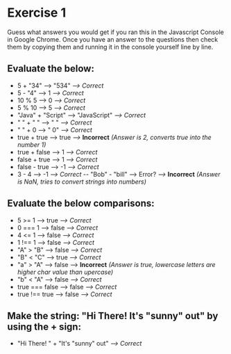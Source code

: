 
# Exercise 1
Guess what answers you would get if you ran this in the Javascript Console in Google Chrome. Once you have an answer to the questions then check them by copying them and running it in the console yourself line by line.

## Evaluate the below:
- 5 + "34" --> "534" *--> Correct*
- 5 - "4"  --> 1 *--> Correct*
- 10 % 5   --> 0 *--> Correct*
- 5 % 10   --> 5 *--> Correct* 
- "Java" + "Script" --> "JavaScript" *--> Correct* 
- " " + " "  --> "  " *--> Correct* 
- " " + 0    --> " 0" *--> Correct*
- true + true --> true  *-->* **Incorrect** *(Answer is 2, converts true into the number 1)*
- true + false --> 1 *--> Correct* 
- false + true --> 1 *--> Correct* 
- false - true --> -1 *--> Correct* 
- 3 - 4  --> -1 *--> Correct*
-- "Bob" - "bill"  --> Error? *-->* **Incorrect** *(Answer is NaN, tries to convert strings into numbers)*


## Evaluate the below comparisons:
- 5 >= 1  --> true *--> Correct* 
- 0 === 1 --> false *--> Correct* 
- 4 <= 1  --> false *--> Correct* 
- 1 !== 1  --> false *--> Correct* 
- "A" > "B" --> false *--> Correct* 
- "B" < "C" --> true *--> Correct* 
- "a" > "A" --> false  --> **Incorrect** *(Answer is true, lowercase letters are higher char value than upercase)*
- "b" < "A" --> false *--> Correct*
- true === false --> false *--> Correct* 
- true !== true --> false *--> Correct* 


## Make the string: "Hi There! It's "sunny" out" by using the + sign:
- "Hi There! " + "It\'s \"sunny\" out" *--> Correct* 